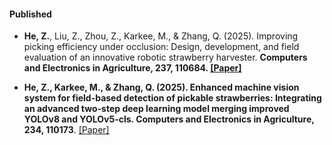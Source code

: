 #### Published

- <strong>He, Z.</strong>, Liu, Z., Zhou, Z., Karkee, M., & Zhang, Q. (2025). Improving picking efficiency under occlusion: Design, development, and field evaluation of an innovative robotic strawberry harvester. <strong>Computers and Electronics in Agriculture, 237, 110684<strong>. [[Paper]](https://doi.org/10.1016/j.compag.2025.110684)

- <strong>He, Z.</strong>, Karkee, M., & Zhang, Q. (2025). Enhanced machine vision system for field-based detection of pickable strawberries: Integrating an advanced two-step deep learning model merging improved YOLOv8 and YOLOv5-cls. </strong>Computers and Electronics in Agriculture, 234, 110173</strong>. [[Paper]](https://doi.org/10.1016/j.compag.2025.110173)


